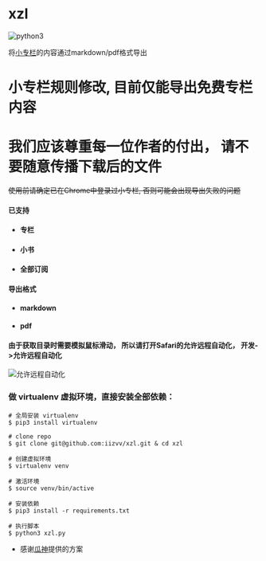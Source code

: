 # xzl
![python3](https://img.shields.io/badge/Python-3.7.3-green.svg)

将[小专栏](https://xiaozhuanlan.com)的内容通过markdown/pdf格式导出

# 小专栏规则修改, 目前仅能导出免费专栏内容
# 我们应该尊重每一位作者的付出， 请不要随意传播下载后的文件

~~使用前请确定已在Chrome中登录过小专栏, 否则可能会出现导出失败的问题~~

#### 已支持
- <h4>专栏</h4>
- <h4>小书</h4>
- <h4>全部订阅</h4>

#### 导出格式
- <h4>markdown</h4>
- <h4>pdf</h4>

#### 由于获取目录时需要模拟鼠标滑动， 所以请打开Safari的允许远程自动化， 开发->允许远程自动化
![允许远程自动化](./img/允许远程自动化.png)

### 做 virtualenv 虚拟环境，直接安装全部依赖：

    # 全局安装 virtualenv
    $ pip3 install virtualenv 

    # clone repo
    $ git clone git@github.com:iizvv/xzl.git & cd xzl

    # 创建虚拟环境
    $ virtualenv venv

    # 激活环境
    $ source venv/bin/active

    # 安装依赖
    $ pip3 install -r requirements.txt

    # 执行脚本
    $ python3 xzl.py

- 感谢[瓜神](https://github.com/Desgard)提供的方案
